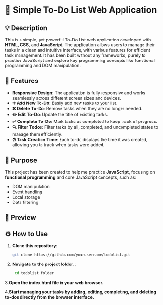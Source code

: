 # 📝 Simple To-Do List Web Application

## 💡 Description
This is a simple, yet powerful To-Do List web application developed with **HTML**, **CSS**, and **JavaScript**. The application allows users to manage their tasks in a clean and intuitive interface, with various features for efficient task management. It has been built without any frameworks, purely to practice JavaScript and explore key programming concepts like functional programming and DOM manipulation.

## 🚀 Features
- **Responsive Design**: The application is fully responsive and works seamlessly across different screen sizes and devices.
- **➕ Add New To-Do**: Easily add new tasks to your list.
- **❌ Delete To-Do**: Remove tasks when they are no longer needed.
- **✏️ Edit To-Do**: Update the title of existing tasks.
- **✅ Complete To-Do**: Mark tasks as completed to keep track of progress.
- **🔍 Filter Todos**: Filter tasks by all, completed, and uncompleted states to manage them efficiently.
- **⏰ Task Creation Time**: Each to-do displays the time it was created, allowing you to track when tasks were added.

## 🎯 Purpose
This project has been created to help me practice **JavaScript**, focusing on **functional programming** and core JavaScript concepts, such as:
- DOM manipulation
- Event handling
- Local storage
- Data filtering

## 📸 Preview


## ⚙️ How to Use
1. **Clone this repository**:

   ```bash
   git clone https://github.com/yourusername/todolist.git
2. **Navigate to the project folder:**:

   ```bash
    cd todolist folder
3.**Open the index.html file in your web browser.**

4.**Start managing your tasks by adding, editing, completing, and deleting to-dos directly from the browser interface.**
